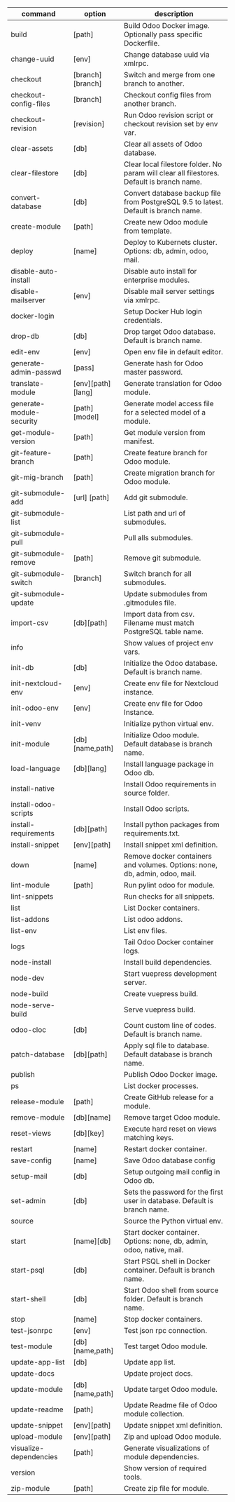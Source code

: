 | command                  | option            | description                                                                               |
| ------------------------ | ----------------- | ----------------------------------------------------------------------------------------- |
| build                    | [path]            | Build Odoo Docker image. Optionally pass specific Dockerfile.                             |
| change-uuid              | [env]             | Change database uuid via xmlrpc.                                                          |
| checkout                 | [branch][branch]  | Switch and merge from one branch to another.                                              |
| checkout-config-files    | [branch]          | Checkout config files from another branch.                                                |
| checkout-revision        | [revision]        | Run Odoo revision script or checkout revision set by env var.                             |
| clear-assets             | [db]              | Clear all assets of Odoo database.                                                        |
| clear-filestore          | [db]              | Clear local filestore folder. No param will clear all filestores. Default is branch name. |
| convert-database         | [db]              | Convert database backup file from PostgreSQL 9.5 to latest. Default is branch name.       |
| create-module            | [path]            | Create new Odoo module from template.                                                     |
| deploy                   | [name]            | Deploy to Kubernets cluster. Options: db, admin, odoo, mail.                              |
| disable-auto-install     |                   | Disable auto install for enterprise modules.                                              |
| disable-mailserver       | [env]             | Disable mail server settings via xmlrpc.                                                  |
| docker-login             |                   | Setup Docker Hub login credentials.                                                       |
| drop-db                  | [db]              | Drop target Odoo database. Default is branch name.                                        |
| edit-env                 | [env]             | Open env file in default editor.                                                          |
| generate-admin-passwd    | [pass]            | Generate hash for Odoo master password.                                                   |
| translate-module         | [env][path][lang] | Generate translation for Odoo module.                                                     |
| generate-module-security | [path][model]     | Generate model access file for a selected model of a module.                              |
| get-module-version       | [path]            | Get module version from manifest.                                                         |
| git-feature-branch       | [path]            | Create feature branch for Odoo module.                                                    |
| git-mig-branch           | [path]            | Create migration branch for Odoo module.                                                  |
| git-submodule-add        | [url] [path]      | Add git submodule.                                                                        |
| git-submodule-list       |                   | List path and url of submodules.                                                          |
| git-submodule-pull       |                   | Pull alls submodules.                                                                     |
| git-submodule-remove     | [path]            | Remove git submodule.                                                                     |
| git-submodule-switch     | [branch]          | Switch branch for all submodules.                                                         |
| git-submodule-update     |                   | Update submodules from .gitmodules file.                                                  |
| import-csv               | [db][path]        | Import data from csv. Filename must match PostgreSQL table name.                          |
| info                     |                   | Show values of project env vars.                                                          |
| init-db                  | [db]              | Initialize the Odoo database. Default is branch name.                                     |
| init-nextcloud-env       | [env]             | Create env file for Nextcloud instance.                                                   |
| init-odoo-env            | [env]             | Create env file for Odoo Instance.                                                        |
| init-venv                |                   | Initialize python virtual env.                                                            |
| init-module              | [db][name,path]   | Initialize Odoo module.  Default database is branch name.                                 |
| load-language         | [db][lang]        | Install language package in Odoo db.                                                      |
| install-native           |                   | Install Odoo requirements in source folder.                                               |
| install-odoo-scripts     |                   | Install Odoo scripts.                                                                     |
| install-requirements     | [db][path]        | Install python packages from requirements.txt.                                            |
| install-snippet          | [env][path]       | Install snippet xml definition.                                                           |
| down                     | [name]            | Remove docker containers and volumes. Options: none, db, admin, odoo, mail.               |
| lint-module              | [path]            | Run pylint odoo for module.                                                               |
| lint-snippets            |                   | Run checks for all snippets.                                                              |
| list                     |                   | List Docker containers.                                                                   |
| list-addons              |                   | List odoo addons.                                                                         |
| list-env                 |                   | List env files.                                                                           |
| logs                     |                   | Tail Odoo Docker container logs.                                                          |
| node-install             |                   | Install build dependencies.                                                               |
| node-dev                 |                   | Start vuepress development server.                                                        |
| node-build               |                   | Create vuepress build.                                                                    |
| node-serve-build         |                   | Serve vuepress build.                                                                     |
| odoo-cloc                | [db]              | Count custom line of codes. Default is branch name.                                       |
| patch-database           | [db][path]        | Apply sql file to database. Default database is branch name.                              |
| publish                  |                   | Publish Odoo Docker image.                                                                |
| ps                       |                   | List docker processes.                                                                    |
| release-module           | [path]            | Create GitHub release for a module.                                                       |
| remove-module            | [db][name]        | Remove target Odoo module.                                                                |
| reset-views              | [db][key]         | Execute hard reset on views matching keys.                                                |
| restart                  | [name]            | Restart docker container.                                                                 |
| save-config              | [name]            | Save Odoo database config                                                                 |
| setup-mail               | [db]              | Setup outgoing mail config in Odoo db.                                                    |
| set-admin                | [db]              | Sets the password for the first user in database. Default is branch name.                 |
| source                   |                   | Source the Python virtual env.                                                            |
| start                    | [name][db]        | Start docker container. Options: none, db, admin, odoo, native, mail.                     |
| start-psql               | [db]              | Start PSQL shell in Docker container. Default is branch name.                             |
| start-shell              | [db]              | Start Odoo shell from source folder. Default is branch name.                              |
| stop                     | [name]            | Stop docker containers.                                                                   |
| test-jsonrpc             | [env]             | Test json rpc connection.                                                                 |
| test-module              | [db][name,path]   | Test target Odoo module.                                                                  |
| update-app-list          | [db]              | Update app list.                                                                          |
| update-docs              |                   | Update project docs.                                                                      |
| update-module            | [db][name,path]   | Update target Odoo module.                                                                |
| update-readme            | [path]            | Update Readme file of Odoo module collection.                                             |
| update-snippet           | [env][path]       | Update snippet xml definition.                                                            |
| upload-module            | [env][path]       | Zip and upload Odoo module.                                                               |
| visualize-dependencies   | [path]            | Generate visualizations of module dependencies.                                           |
| version                  |                   | Show version of required tools.                                                           |
| zip-module               | [path]            | Create zip file for module.                                                               |
